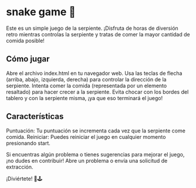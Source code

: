# snake game 🐍
Este es un simple juego de la serpiente. ¡Disfruta de horas de diversión retro mientras controlas la serpiente y tratas de comer la mayor cantidad de comida posible!

## Cómo jugar
  Abre el archivo index.html en tu navegador web.
  Usa las teclas de flecha (arriba, abajo, izquierda, derecha) para controlar la dirección de la serpiente.
  Intenta comer la comida (representada por un elemento resaltado) para hacer crecer a la serpiente.
  Evita chocar con los bordes del tablero y con la serpiente misma, ¡ya que eso terminará el juego!

## Características
  Puntuación: Tu puntuación se incrementa cada vez que la serpiente come comida.
 Reiniciar: Puedes reiniciar el juego en cualquier momento presionando start.


  Si encuentras algún problema o tienes sugerencias para mejorar el juego, ¡no dudes en contribuir! Abre un problema o envía una solicitud de extracción.

¡Diviértete! 🐍🕹️
